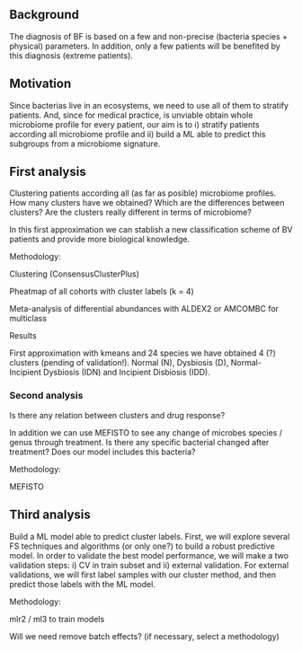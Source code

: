 ## Background

The diagnosis of BF is based on a few and non-precise (bacteria species + physical) parameters. In addition, only a few patients will be benefited by this diagnosis (extreme patients).

## Motivation

Since bacterias live in an ecosystems, we need to use all of them to stratify patients. And, since for medical practice, is unviable obtain whole microbiome profile for every patient, our aim is to i) stratify patients according all microbiome profile and ii) build a ML able to predict this subgroups from a microbiome signature.

## First analysis

Clustering patients according all (as far as posible) microbiome profiles. How many clusters have we obtained? Which are the differences between clusters? Are the clusters really different in terms of microbiome?

In this first approximation we can stablish a new classification scheme of BV patients and provide more biological knowledge.

Methodology:

Clustering (ConsensusClusterPlus)

Pheatmap of all cohorts with cluster labels (k = 4)

Meta-analysis of differential abundances with ALDEX2 or AMCOMBC for multiclass

Results

First approximation with kmeans and 24 species we have obtained 4 (?) clusters (pending of validation!). Normal (N), Dysbiosis (D), Normal-Incipient Dysbiosis (IDN) and Incipient Disbiosis  (IDD).

### Second analysis

Is there any relation between clusters and drug response?

In addition we can use MEFISTO to see any change of microbes species / genus through treatment. Is there any specific bacterial changed after treatment? Does our model includes this bacteria?

Methodology:

MEFISTO

## Third analysis

Build a ML model able to predict cluster labels. First, we will explore several FS techniques and algorithms (or only one?) to build a robust predictive model. In order to validate the best model performance, we will make a two validation steps: i) CV in train subset and ii) external validation. For external validations, we will first label samples with our cluster method, and then predict those labels with the ML model.

Methodology:

mlr2 / ml3 to train models

Will we need remove batch effects? (if necessary, select a methodology)